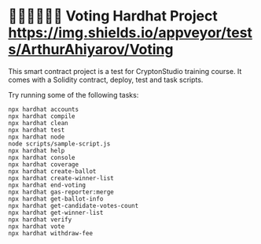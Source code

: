 # :raising_hand_man::raising_hand_man::raising_hand_man: Voting Hardhat Project https://img.shields.io/appveyor/tests/ArthurAhiyarov/Voting

This smart contract project is a test for CryptonStudio training course. It comes with a Solidity contract, deploy, test and task scripts.  

Try running some of the following tasks:

```shell
npx hardhat accounts
npx hardhat compile
npx hardhat clean
npx hardhat test
npx hardhat node
node scripts/sample-script.js
npx hardhat help
npx hardhat console                       
npx hardhat coverage
npx hardhat create-ballot
npx hardhat create-winner-list
npx hardhat end-voting 
npx hardhat gas-reporter:merge       
npx hardhat get-ballot-info
npx hardhat get-candidate-votes-count
npx hardhat get-winner-list
npx hardhat verify
npx hardhat vote
npx hardhat withdraw-fee
```
